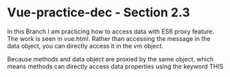 # Vue-practice-dec - Section 2.3
In this Branch I am practicing how to access data with ES6 proxy feature.  The work is seen in vue.html.  Rather than accessing the message in the data object, you can directly access it in the vm object.

Because methods and data object are proxied by the same object, which means methods can directly access data properties using the keyword THIS
